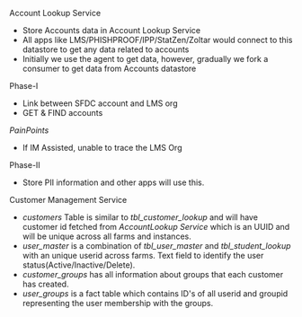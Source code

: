 Account Lookup Service
- Store Accounts data in Account Lookup Service
- All apps like LMS/PHISHPROOF/IPP/StatZen/Zoltar would connect to this datastore to get any data related to accounts
- Initially we use the agent to get data, however, gradually we fork a consumer to get data from Accounts datastore

Phase-I
- Link between SFDC account and LMS org
- GET & FIND accounts

*PainPoints*
- If IM Assisted, unable to trace the LMS Org

Phase-II
- Store PII information and other apps will use this.


Customer Management Service
- *customers* Table is similar to *tbl_customer_lookup* and will have customer id fetched from *AccountLookup Service* which is an UUID and will be unique across all farms and instances.
- *user_master* is a combination of *tbl_user_master* and *tbl_student_lookup* with an unique userid across farms. Text field to identify the user status(Active/Inactive/Delete).
- *customer_groups* has all information about groups that each customer has created.
- *user_groups* is a fact table which contains ID's of all userid and groupid representing the user membership with the groups.
